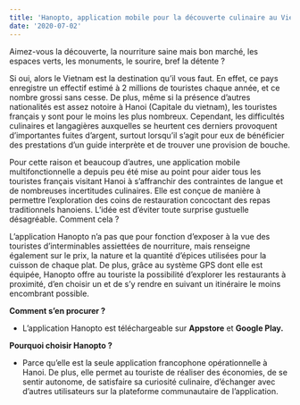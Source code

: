 ```yaml
---
title: 'Hanopto, application mobile pour la découverte culinaire au Vietnam'
date: '2020-07-02'
---
```


Aimez-vous la découverte, la nourriture saine mais bon marché, les espaces verts, les monuments, le sourire, bref la détente ?

Si oui, alors le Vietnam est la destination qu’il vous faut. En effet, ce pays enregistre un effectif estimé à 2 millions de touristes chaque année, et ce nombre grossi sans cesse. De plus, même si la présence d’autres nationalités est assez notoire à Hanoi (Capitale du vietnam), les touristes français y sont pour le moins les plus nombreux. Cependant, les difficultés culinaires et langagières auxquelles se heurtent ces derniers provoquent d’importantes fuites d’argent, surtout lorsqu’il s’agit pour eux de bénéficier des prestations d’un guide interprète et de trouver une provision de bouche.

Pour cette raison et beaucoup d’autres, une application mobile multifonctionnelle a depuis peu été mise au point pour aider tous les touristes français visitant Hanoi à s’affranchir des contraintes de langue et de nombreuses incertitudes culinaires. Elle est conçue de manière à permettre l’exploration des coins de restauration concoctant des repas traditionnels hanoiens. L’idée est d’éviter toute surprise gustuelle désagréable. Comment cela ?

L’application Hanopto n’a pas que pour fonction d’exposer à la vue des touristes d’interminables assiettées de nourriture, mais renseigne également sur le prix, la nature et la quantité d’épices utilisées pour la cuisson de chaque plat. De plus, grâce au système GPS dont elle est équipée, Hanopto offre au touriste la possibilité d’explorer les restaurants à proximité, d’en choisir un et de s’y rendre en suivant un itinéraire le moins encombrant possible.

**Comment s’en procurer ?**
- L’application Hanopto est téléchargeable sur **Appstore** et **Google Play.**

**Pourquoi choisir Hanopto ?**
- Parce qu’elle est la seule application francophone opérationnelle à Hanoi. De plus, elle permet au touriste de réaliser des économies, de se sentir autonome, de satisfaire sa curiosité culinaire, d’échanger avec d’autres utilisateurs sur la plateforme communautaire de l’application.

 

